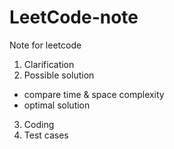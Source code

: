 # LeetCode-note
Note for leetcode 


1. Clarification
2. Possible solution
  - compare time & space complexity
  - optimal solution
3. Coding
4. Test cases
